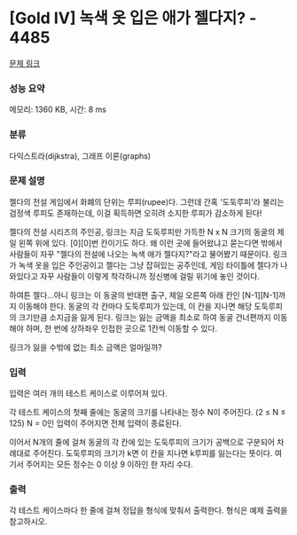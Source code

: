 # [Gold IV] 녹색 옷 입은 애가 젤다지? - 4485 

[문제 링크](https://www.acmicpc.net/problem/4485) 

### 성능 요약

메모리: 1360 KB, 시간: 8 ms

### 분류

다익스트라(dijkstra), 그래프 이론(graphs)

### 문제 설명

<p>젤다의 전설 게임에서 화폐의 단위는 루피(rupee)다. 그런데 간혹 '도둑루피'라 불리는 검정색 루피도 존재하는데, 이걸 획득하면 오히려 소지한 루피가 감소하게 된다!</p>

<p>젤다의 전설 시리즈의 주인공, 링크는 지금 도둑루피만 가득한 N x N 크기의 동굴의 제일 왼쪽 위에 있다. [0][0]번 칸이기도 하다. 왜 이런 곳에 들어왔냐고 묻는다면 밖에서 사람들이 자꾸 "젤다의 전설에 나오는 녹색 애가 젤다지?"라고 물어봤기 때문이다. 링크가 녹색 옷을 입은 주인공이고 젤다는 그냥 잡혀있는 공주인데, 게임 타이틀에 젤다가 나와있다고 자꾸 사람들이 이렇게 착각하니까 정신병에 걸릴 위기에 놓인 것이다.</p>

<p>하여튼 젤다...아니 링크는 이 동굴의 반대편 출구, 제일 오른쪽 아래 칸인 [N-1][N-1]까지 이동해야 한다. 동굴의 각 칸마다 도둑루피가 있는데, 이 칸을 지나면 해당 도둑루피의 크기만큼 소지금을 잃게 된다. 링크는 잃는 금액을 최소로 하여 동굴 건너편까지 이동해야 하며, 한 번에 상하좌우 인접한 곳으로 1칸씩 이동할 수 있다.</p>

<p>링크가 잃을 수밖에 없는 최소 금액은 얼마일까?</p>

### 입력 

 <p>입력은 여러 개의 테스트 케이스로 이루어져 있다.</p>

<p>각 테스트 케이스의 첫째 줄에는 동굴의 크기를 나타내는 정수 N이 주어진다. (2 ≤ N ≤ 125) N = 0인 입력이 주어지면 전체 입력이 종료된다.</p>

<p>이어서 N개의 줄에 걸쳐 동굴의 각 칸에 있는 도둑루피의 크기가 공백으로 구분되어 차례대로 주어진다. 도둑루피의 크기가 k면 이 칸을 지나면 k루피를 잃는다는 뜻이다. 여기서 주어지는 모든 정수는 0 이상 9 이하인 한 자리 수다.</p>

### 출력 

 <p>각 테스트 케이스마다 한 줄에 걸쳐 정답을 형식에 맞춰서 출력한다. 형식은 예제 출력을 참고하시오.</p>

